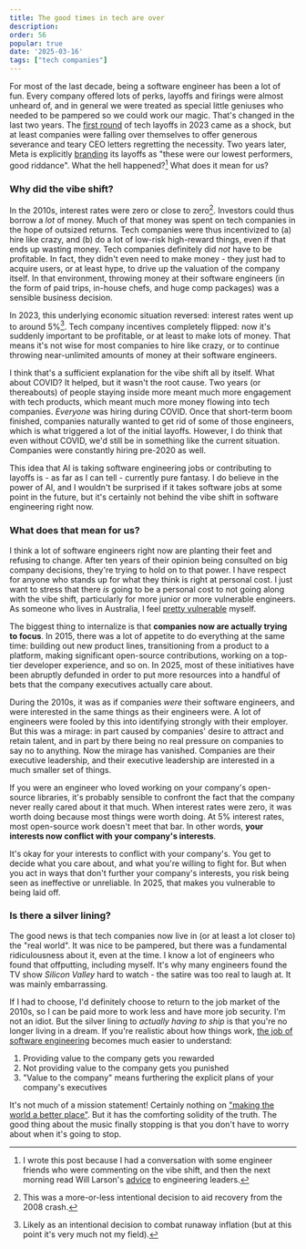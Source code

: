 ```yaml
---
title: The good times in tech are over
description: 
order: 56
popular: true
date: '2025-03-16'
tags: ["tech companies"]
---
```


For most of the last decade, being a software engineer has been a lot of fun. Every company offered lots of perks, layoffs and firings were almost unheard of, and in general we were treated as special little geniuses who needed to be pampered so we could work our magic. That's changed in the last two years. The [first round](https://techcrunch.com/2024/05/01/a-comprehensive-archive-of-2023-tech-layoffs/) of tech layoffs in 2023 came as a shock, but at least companies were falling over themselves to offer generous severance and teary CEO letters regretting the necessity. Two years later, Meta is explicitly [branding](https://fortune.com/2025/02/13/meta-low-performer-layoffs-staff-experts-criticism/) its layoffs as "these were our lowest performers, good riddance". What the hell happened?[^1] What does it mean for us?

### Why did the vibe shift?

In the 2010s, interest rates were zero or close to zero[^2]. Investors could thus borrow a _lot_ of money. Much of that money was spent on tech companies in the hope of outsized returns. Tech companies were thus incentivized to (a) hire like crazy, and (b) do a lot of low-risk high-reward things, even if that ends up wasting money. Tech companies definitely did _not_ have to be profitable. In fact, they didn't even need to make money - they just had to acquire users, or at least hype, to drive up the valuation of the company itself. In that environment, throwing money at their software engineers (in the form of paid trips, in-house chefs, and huge comp packages) was a sensible business decision.

In 2023, this underlying economic situation reversed: interest rates went up to around 5%[^3]. Tech company incentives completely flipped: now it's suddenly important to be profitable, or at least to make lots of money. That means it's not wise for most companies to hire like crazy, or to continue throwing near-unlimited amounts of money at their software engineers.

I think that's a sufficient explanation for the vibe shift all by itself. What about COVID? It helped, but it wasn't the root cause. Two years (or thereabouts) of people staying inside more meant much more engagement with tech products, which meant much more money flowing into tech companies. _Everyone_ was hiring during COVID. Once that short-term boom finished, companies naturally wanted to get rid of some of those engineers, which is what triggered a lot of the initial layoffs. However, I do think that even without COVID, we'd still be in something like the current situation. Companies were constantly hiring pre-2020 as well.

This idea that AI is taking software engineering jobs or contributing to layoffs is - as far as I can tell - currently pure fantasy. I do believe in the power of AI, and I wouldn't be surprised if it takes software jobs at some point in the future, but it's certainly not behind the vibe shift in software engineering right now.

### What does that mean for us?

I think a lot of software engineers right now are planting their feet and refusing to change. After ten years of their opinion being consulted on big company decisions, they're trying to hold on to that power. I have respect for anyone who stands up for what they think is right at personal cost. I just want to stress that there _is_ going to be a personal cost to not going along with the vibe shift, particularly for more junior or more vulnerable engineers. As someone who lives in Australia, I feel [pretty vulnerable](/working-for-americans) myself.

The biggest thing to internalize is that **companies now are actually trying to focus**. In 2015, there was a lot of appetite to do everything at the same time: building out new product lines, transitioning from a product to a platform, making significant open-source contributions, working on a top-tier developer experience, and so on. In 2025, most of these initiatives have been abruptly defunded in order to put more resources into a handful of bets that the company executives actually care about.

During the 2010s, it was as if companies _were_ their software engineers, and were interested in the same things as their engineers were. A lot of engineers were fooled by this into identifying strongly with their employer. But this was a mirage: in part caused by companies' desire to attract and retain talent, and in part by there being no real pressure on companies to say no to anything. Now the mirage has vanished. Companies are their executive leadership, and their executive leadership are interested in a much smaller set of things.

If you were an engineer who loved working on your company's open-source libraries, it's probably sensible to confront the fact that the company never really cared about it that much. When interest rates were zero, it was worth doing because most things were worth doing. At 5% interest rates, most open-source work doesn't meet that bar. In other words, **your interests now conflict with your company's interests**.

It's okay for your interests to conflict with your company's. You get to decide what you care about, and what you're willing to fight for. But when you act in ways that don't further your company's interests, you risk being seen as ineffective or unreliable. In 2025, that makes you vulnerable to being laid off.

### Is there a silver lining?

The good news is that tech companies now live in (or at least a lot closer to) the "real world". It was nice to be pampered, but there was a fundamental ridiculousness about it, even at the time. I know a lot of engineers who found that offputting, including myself. It's why many engineers found the TV show _Silicon Valley_ hard to watch - the satire was too real to laugh at. It was mainly embarrassing.

If I had to choose, I'd definitely choose to return to the job market of the 2010s, so I can be paid more to work less and have more job security. I'm not an idiot. But the silver lining to _actually having to ship_ is that you're no longer living in a dream. If you're realistic about how things work, [the job of software engineering](/how-to-ship) becomes much easier to understand:

1. Providing value to the company gets you rewarded
2. Not providing value to the company gets you punished
3. "Value to the company" means furthering the explicit plans of your company's executives

It's not much of a mission statement! Certainly nothing on ["making the world a better place"](https://www.youtube.com/watch?v=B8C5sjjhsso&ab_channel=BrianJ.Hall). But it has the comforting solidity of the truth. The good thing about the music finally stopping is that you don't have to worry about when it's going to stop.

[^1]: I wrote this post because I had a conversation with some engineer friends who were commenting on the vibe shift, and then the next morning read Will Larson's [advice](https://lethain.com/career-advice-2025/) to engineering leaders.

[^2]: This was a more-or-less intentional decision to aid recovery from the 2008 crash.

[^3]: Likely as an intentional decision to combat runaway inflation (but at this point it's very much not my field).